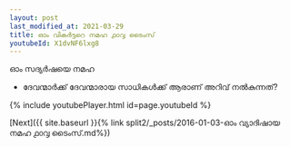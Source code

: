 ```yaml
---
layout: post
last_modified_at: 2021-03-29
title: ഓം വികർട്ടറെ നമഹ ൧൦൮ ടൈംസ്
youtubeId: X1dvNF6lxg8
---
```

 
 
 ഓം സദ്യർഷയെ നമഹ 
 
 -  ദേവന്മാർക്ക് ദേവന്മാരായ സാധികൾക്ക് ആരാണ് അറിവ് നൽകുന്നത്? 
 
  
 
  
 
 
 
 
 
 


{% include youtubePlayer.html id=page.youtubeId %}
 
[Next]({{ site.baseurl }}{% link  split2/_posts/2016-01-03-ഓം വ്യാദിഷായ നമഹ ൧൦൮ ടൈംസ്.md%})
 
